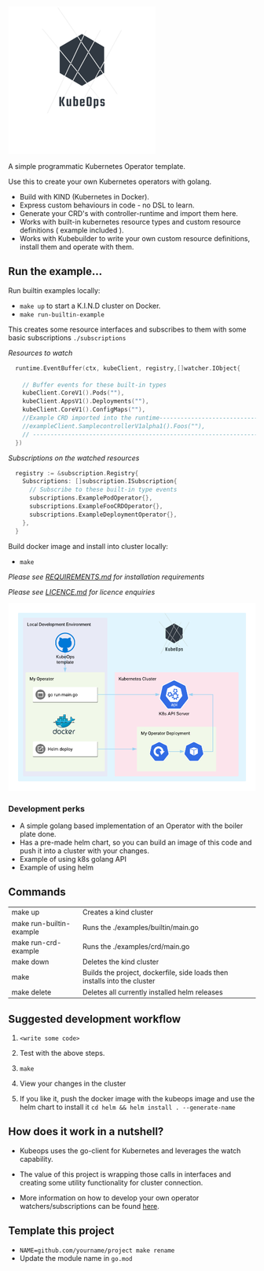 <img src="image/logo_transparent.png" data-canonical-src="image/logo_transparent.png" width="300" />


A simple programmatic Kubernetes Operator template.

Use this to create your own Kubernetes operators with golang.

- Build with KIND (Kubernetes in Docker).
- Express custom behaviours in code - no DSL to learn.
- Generate your CRD's with controller-runtime and import them here.
- Works with built-in kubernetes resource types and custom resource definitions ( example included ).
- Works with Kubebuilder to write your own custom resource definitions, install them and operate with them.


## Run the example...

Run builtin examples locally:

- `make up` to start a K.I.N.D cluster on Docker.
- `make run-builtin-example`

This creates some resource interfaces and subscribes to them with some basic subscriptions `./subscriptions`

_Resources to watch_

```go
  runtime.EventBuffer(ctx, kubeClient, registry,[]watcher.IObject{

    // Buffer events for these built-in types
    kubeClient.CoreV1().Pods(""),
    kubeClient.AppsV1().Deployments(""),
    kubeClient.CoreV1().ConfigMaps(""),
    //Example CRD imported into the runtime-----------------------------------------------------------
    //exampleClient.SamplecontrollerV1alpha1().Foos(""),
    // -----------------------------------------------------------------------------------------------
  })
```

_Subscriptions on the watched resources_

```go
  registry := &subscription.Registry{
    Subscriptions: []subscription.ISubscription{
      // Subscribe to these built-in type events
      subscriptions.ExamplePodOperator{},
      subscriptions.ExampleFooCRDOperator{},
      subscriptions.ExampleDeploymentOperator{},
    },
  }
```


Build docker image and install into cluster locally:

- `make`


_Please see [REQUIREMENTS.md](REQUIREMENTS.md) for installation requirements_

_Please see [LICENCE.md](LICENCE.md) for licence enquiries_

<img src="image/kubeops.png" width="800" />

### Development perks

- A simple golang based implementation of an Operator with the boiler plate done.
- Has a pre-made helm chart, so you can build an image of this code and push it into a cluster with your changes.
- Example of using k8s golang API
- Example of using helm


## Commands

|   |   |
|---|---|
| make up  | Creates a kind cluster   |
| make run-builtin-example | Runs the ./examples/builtin/main.go |
| make run-crd-example | Runs the ./examples/crd/main.go |
| make down | Deletes the kind cluster  |
| make | Builds the project, dockerfile, side loads then installs into the cluster |
| make delete | Deletes all currently installed helm releases  |


## Suggested development workflow

1. `<write some code> `

2. Test with the above steps.

3. `make`

4. View your changes in the cluster

5. If you like it, push the docker image with the kubeops image and use the helm chart to install it `cd helm && helm install . --generate-name`

## How does it work in a nutshell?

- Kubeops uses the go-client for Kubernetes and leverages the watch capability.

- The value of this project is wrapping those calls in interfaces and creating some utility functionality for cluster connection.

- More information on how to develop your own operator watchers/subscriptions can be found [here](DEVELOPMENT.md).

## Template this project

- `NAME=github.com/yourname/project make rename`
- Update the module name in `go.mod`
